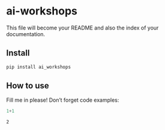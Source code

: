 # ai-workshops

<!-- WARNING: THIS FILE WAS AUTOGENERATED! DO NOT EDIT! -->

This file will become your README and also the index of your
documentation.

## Install

``` sh
pip install ai_workshops
```

## How to use

Fill me in please! Don’t forget code examples:

``` python
1+1
```

    2
